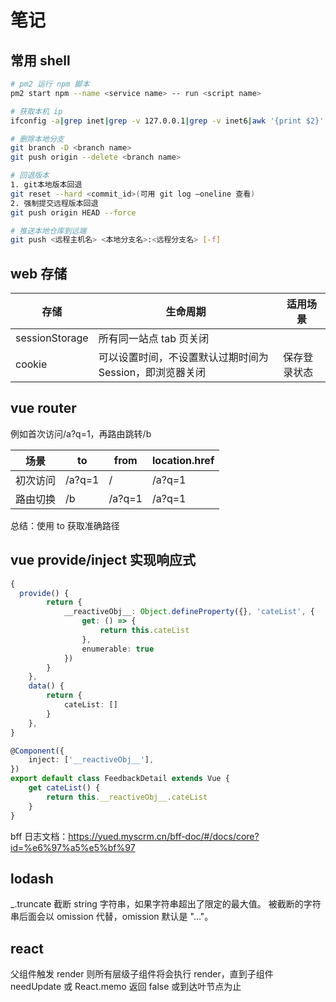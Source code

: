 # 笔记

## 常用 shell

```sh
# pm2 运行 npm 脚本
pm2 start npm --name <service name> -- run <script name>

# 获取本机 ip
ifconfig -a|grep inet|grep -v 127.0.0.1|grep -v inet6|awk '{print $2}'

# 删除本地分支
git branch -D <branch name>
git push origin --delete <branch name>

# 回退版本
1. git本地版本回退
git reset --hard <commit_id>(可用 git log –oneline 查看)
2. 强制提交远程版本回退
git push origin HEAD --force

# 推送本地仓库到远端
git push <远程主机名> <本地分支名>:<远程分支名> [-f]
```

## web 存储

| 存储           | 生命周期                                                 | 适用场景     |
| -------------- | -------------------------------------------------------- | ------------ |
| sessionStorage | 所有同一站点 tab 页关闭                                  |              |
| cookie         | 可以设置时间，不设置默认过期时间为 Session，即浏览器关闭 | 保存登录状态 |

## vue router

例如首次访问/a?q=1，再路由跳转/b

| 场景     | to     | from   | location.href |
| -------- | ------ | ------ | ------------- |
| 初次访问 | /a?q=1 | /      | /a?q=1        |
| 路由切换 | /b     | /a?q=1 | /a?q=1        |

总结：使用 to 获取准确路径

## vue provide/inject 实现响应式

```ts
{
  provide() {
        return {
            __reactiveObj__: Object.defineProperty({}, 'cateList', {
                get: () => {
                    return this.cateList
                },
                enumerable: true
            })
        }
    },
    data() {
        return {
            cateList: []
        }
    },
}
```

```ts
@Component({
    inject: ['__reactiveObj__'],
})
export default class FeedbackDetail extends Vue {
    get cateList() {
        return this.__reactiveObj__.cateList
    }
}
```

bff 日志文档：<https://yued.myscrm.cn/bff-doc/#/docs/core?id=%e6%97%a5%e5%bf%97>

## lodash

\_.truncate 截断 string 字符串，如果字符串超出了限定的最大值。 被截断的字符串后面会以 omission 代替，omission 默认是 "..."。

## react

父组件触发 render 则所有层级子组件将会执行 render，直到子组件 needUpdate 或 React.memo 返回 false 或到达叶节点为止
